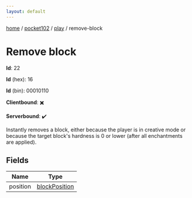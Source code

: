 ```yaml
---
layout: default
---
```


[home](/)  /  [pocket102](/protocol/pocket102)  /  [play](/protocol/pocket102/play)  /  remove-block

# Remove block

**Id**: 22

**Id** (hex): 16

**Id** (bin): 00010110

**Clientbound**: ✖️

**Serverbound**: ✔️

Instantly removes a block, either because the player is in creative mode or because the target block's hardness is 0 or lower (after all enchantments are applied).

## Fields

Name | Type
---|---
position | [blockPosition](/protocol/pocket102/types/block-position)
